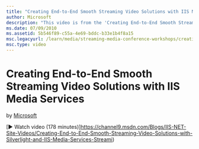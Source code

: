 ```yaml
---
title: "Creating End-to-End Smooth Streaming Video Solutions with IIS Media Services"
author: Microsoft
description: "This video is from the 'Creating End-to-End Smooth Streaming Video Solutions With Silverlight and IIS Media Services' pre-conference workshop conducted by Ch..."
ms.date: 07/09/2010
ms.assetid: 5b546f89-c55a-4e69-bddc-b33e1b4f8a15
msc.legacyurl: /learn/media/streaming-media-conference-workshops/creating-end-to-end-smooth-streaming-video-solutions-with-silverlight-and-iis-media-services-streaming-media-east-2010
msc.type: video
---
```

Creating End-to-End Smooth Streaming Video Solutions with IIS Media Services
====================
by [Microsoft](https://github.com/Microsoft)

[&#9654; Watch video (178 minutes)]<https://channel9.msdn.com/Blogs/IIS-NET-Site-Videos/Creating-End-to-End-Smooth-Streaming-Video-Solutions-with-Silverlight-and-IIS-Media-Services-Streami>)
